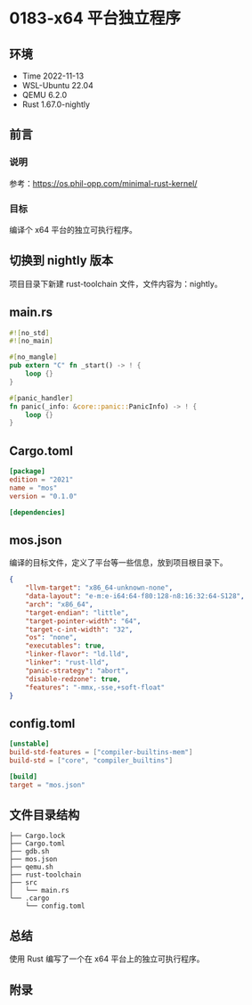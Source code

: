 # 0183-x64 平台独立程序

## 环境

- Time 2022-11-13
- WSL-Ubuntu 22.04
- QEMU 6.2.0
- Rust 1.67.0-nightly

## 前言

### 说明

参考：<https://os.phil-opp.com/minimal-rust-kernel/>

### 目标

编译个 x64 平台的独立可执行程序。

## 切换到 nightly 版本

项目目录下新建 rust-toolchain 文件，文件内容为：nightly。

## main.rs

```Rust
#![no_std]
#![no_main]

#[no_mangle]
pub extern "C" fn _start() -> ! {
    loop {}
}

#[panic_handler]
fn panic(_info: &core::panic::PanicInfo) -> ! {
    loop {}
}
```

## Cargo.toml

```toml
[package]
edition = "2021"
name = "mos"
version = "0.1.0"

[dependencies]
```

## mos.json

编译的目标文件，定义了平台等一些信息，放到项目根目录下。

```json
{
    "llvm-target": "x86_64-unknown-none",
    "data-layout": "e-m:e-i64:64-f80:128-n8:16:32:64-S128",
    "arch": "x86_64",
    "target-endian": "little",
    "target-pointer-width": "64",
    "target-c-int-width": "32",
    "os": "none",
    "executables": true,
    "linker-flavor": "ld.lld",
    "linker": "rust-lld",
    "panic-strategy": "abort",
    "disable-redzone": true,
    "features": "-mmx,-sse,+soft-float"
}
```

## config.toml

```toml
[unstable]
build-std-features = ["compiler-builtins-mem"]
build-std = ["core", "compiler_builtins"]

[build]
target = "mos.json"
```

## 文件目录结构

```text
├── Cargo.lock
├── Cargo.toml
├── gdb.sh
├── mos.json
├── qemu.sh
├── rust-toolchain
├── src
│   └── main.rs
└── .cargo
    └── config.toml
```

## 总结

使用 Rust 编写了一个在 x64 平台上的独立可执行程序。

## 附录
